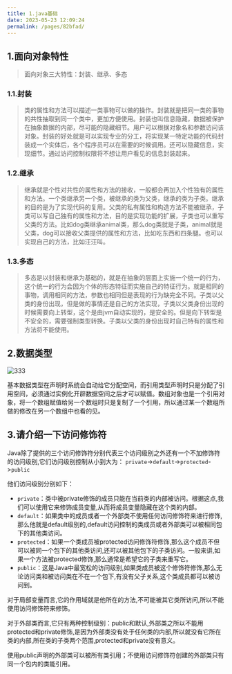 ```yaml
---
title: 1.java基础
date: 2023-05-23 12:09:24
permalink: /pages/82bfad/
---
```


## 1.面向对象特性

> 面向对象三大特性：封装、继承、多态

### 1.1.封装

> 类的属性和方法可以描述一类事物可以做的操作。封装就是把同一类的事物的共性抽取到同一个类中，更加方便使用。封装也叫信息隐藏，数据被保护在抽象数据的内部，尽可能的隐藏细节。用户可以根据对象名和参数访问该对象。封装的好处就是可以实现专业的分工，将实现某一特定功能的代码封装成一个实体后，各个程序员可以在需要的时候调用。还可以隐藏信息，实现细节。通过访问控制权限将不想让用户看见的信息封装起来。

### 1.2.继承

> 继承就是个性对共性的属性和方法的接收，一般都会再加入个性独有的属性和方法。一个类继承另一个类，被继承的类为父类，继承的类为子类。继承的目的是为了实现代码的复用。父类的私有属性和构造方法不能被继承，子类可以写自己独有的属性和方法，目的是实现功能的扩展，子类也可以重写父类的方法。比如dog类继承animal类，那么dog类就是子类，animal就是父类，dog可以接收父类提供的属性和方法，比如吃东西和四条腿。也可以实现自己的方法，比如汪汪叫。

### 1.3.多态

> 多态是以封装和继承为基础的，就是在抽象的层面上实施一个统一的行为，这个统一的行为会因为个体的形态特征而实施自己的特征行为。就是相同的事物，调用相同的方法，参数也相同但是表现的行为缺完全不同。子类以父类的身份出现，但是做的事情还是自己的方法实现，子类以父类身份出现的时候需要向上转型，这个是由jvm自动实现的，是安全的。但是向下转型是不安全的，需要强制类型转换。子类以父类的身份出现时自己特有的属性和方法将不能使用。

## 2.数据类型

![333](https://xcu-oss.oss-cn-beijing.aliyuncs.com/img/333.png)

基本数据类型在声明时系统会自动给它分配空间，而引用类型声明时只是分配了引用空间，必须通过实例化开辟数据空间之后才可以赋值。数组对象也是一个引用对象，将一个数组赋值给另一个数组时只是复制了一个引用，所以通过某一个数组所做的修改在另一个数组中也看的见。

## 3.请介绍一下访问修饰符

Java除了提供的三个访问修饰符分别代表三个访问级别之外还有一个不加修饰符的访问级别,它们访问级别控制从小到大为： `private`->`default`->`protected`->`public`

他们访问级别分别如下： 

- `private`：类中被private修饰的成员只能在当前类的内部被访问。根据这点,我们可以使用它来修饰成员变量,从而将成员变量隐藏在这个类的内部。 
- `default`：如果类中的成员或者一个外部类不使用任何访问修饰符来进行修饰,那么他就是default级别的,default访问控制的类成员或者外部类可以被相同包下的其他类访问。 
- `protected`：如果一个类成员被protected访问修饰符修饰,那么这个成员不但可以被同一个包下的其他类访问,还可以被其他包下的子类访问。一般来讲,如果一个方法被protected修饰,那么通常是希望它的子类来重写它。 
- `public`：这是Java中最宽松的访问级别,如果类成员被这个修饰符修饰,那么无论访问类和被访问类在不在一个包下,有没有父子关系,这个类成员都可以被访问到。 

对于局部变量而言,它的作用域就是他所在的方法,不可能被其它类所访问,所以不能使用访问修饰符来修饰。 

对于外部类而言,它只有两种控制级别：public和默认,外部类之所以不能用protected和private修饰,是因为外部类没有处于任何类的内部,所以就没有它所在类的内部,所在类的子类两个范围,protected和private没有意义。

使用public声明的外部类可以被所有类引用；不使用访问修饰符创建的外部类只有同一个包内的类能引用。
